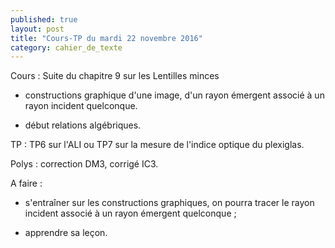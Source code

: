 ```yaml
---
published: true
layout: post
title: "Cours-TP du mardi 22 novembre 2016"
category: cahier_de_texte
---
```

Cours : Suite du chapitre 9 sur les Lentilles minces

- constructions graphique d'une image, d'un rayon émergent associé à un rayon incident quelconque.  

- début relations algébriques.

TP :  TP6 sur l'ALI ou TP7 sur la mesure de l'indice optique du plexiglas.

Polys : correction DM3, corrigé IC3.

A faire :  

- s'entraîner sur les constructions graphiques, on pourra tracer le rayon incident associé à un rayon émergent quelconque ;

- apprendre sa leçon.
